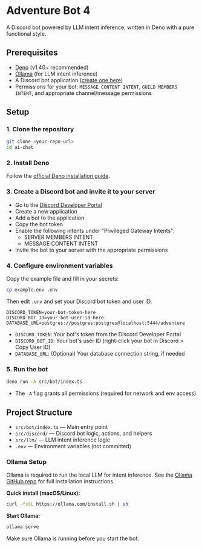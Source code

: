 # Adventure Bot 4

A Discord bot powered by LLM intent inference, written in Deno with a pure functional style.

## Prerequisites

- [Deno](https://deno.com/manual/getting_started/installation) (v1.40+ recommended)
- [Ollama](https://github.com/ollama/ollama) (for LLM intent inference)
- A Discord bot application ([create one here](https://discord.com/developers/applications))
- Permissions for your bot: `MESSAGE CONTENT INTENT`, `GUILD MEMBERS INTENT`, and appropriate channel/message permissions

## Setup

### 1. Clone the repository

```sh
git clone <your-repo-url>
cd ai-chat
```

### 2. Install Deno

Follow the [official Deno installation guide](https://deno.com/manual/getting_started/installation).

### 3. Create a Discord bot and invite it to your server

- Go to the [Discord Developer Portal](https://discord.com/developers/applications)
- Create a new application
- Add a bot to the application
- Copy the bot token
- Enable the following intents under "Privileged Gateway Intents":
  - SERVER MEMBERS INTENT
  - MESSAGE CONTENT INTENT
- Invite the bot to your server with the appropriate permissions

### 4. Configure environment variables

Copy the example file and fill in your secrets:

```sh
cp example.env .env
```

Then edit `.env` and set your Discord bot token and user ID.

```env
DISCORD_TOKEN=your-bot-token-here
DISCORD_BOT_ID=your-bot-user-id-here
DATABASE_URL=postgres://postgres:postgres@localhost:5444/adventure
```

- `DISCORD_TOKEN`: Your bot's token from the Discord Developer Portal
- `DISCORD_BOT_ID`: Your bot's user ID (right-click your bot in Discord > Copy User ID)
- `DATABASE_URL`: (Optional) Your database connection string, if needed

### 5. Run the bot

```sh
deno run -A src/bot/index.ts
```

- The `-A` flag grants all permissions (required for network and env access)

## Project Structure

- `src/bot/index.ts` — Main entry point
- `src/discord/` — Discord bot logic, actions, and helpers
- `src/llm/` — LLM intent inference logic
- `.env` — Environment variables (not committed)

### Ollama Setup

Ollama is required to run the local LLM for intent inference. See the [Ollama GitHub repo](https://github.com/ollama/ollama) for full installation instructions.

**Quick install (macOS/Linux):**

```sh
curl -fsSL https://ollama.com/install.sh | sh
```

**Start Ollama:**

```sh
ollama serve
```

Make sure Ollama is running before you start the bot.
